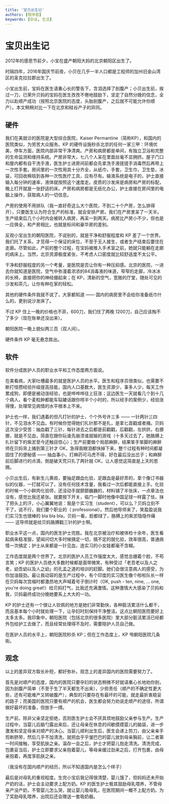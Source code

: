 ```yaml
---
title: '宝贝出生记'
authors: [程序君]
keywords: [杂谈, 生活]
---
```


# 宝贝出生记

2012年的感恩节前夕，小宝在盛产朝阳大妈的北京朝阳区出生了。

时隔四年，2016年国庆节前夜，小贝在几乎一半人口都是工程师的加州旧金山湾区的圣克拉拉郡出生了。

小宝出生前，宝妈在医生语重心长的警告下，含泪选择了剖腹产；小贝出生前，挨过一刀，已荣升贝妈的宝妈在医生孜孜不倦地鼓励下，坚定了自然分娩的信念，全力以赴顺产成功（按照北京医院的态度，头胎剖腹产，之后就不可能允许你顺产）。本文稍稍对比一下在北京和硅谷产子的异同。

## 硬件

我们在美就诊的医院是大型综合医院，Kaiser Permantine（简称KP），和国内的医院类似，为劳苦大众服务。KP 的硬件设施秒杀北京的任何一家三甲：环境优美，停车方面，医院内部非常干净清爽。产房和病房都是单间，有独立卫浴和完整的生命监测和维持系统。产房非常大，七八个人呆在里面丝毫不显拥挤。屋子门口和屋内都有自干洗手液，医生护士进房间前都会先拿洗手液搓搓手消毒然后再带上一次性手套。房间里的一次性用具十分齐全，从纸巾，手套，卫生巾，卫生垫，冰袋，可回收棉毯到各种一次性医疗工具，应有尽有。输液系统是电子的，护士直接输入每分钟的速率，液体就按照这个速度走。皮质的沙发床是病房和产房的标配，晚上打开就是一张舒适的床。产房和病房都是无纸化办公，护士直接在房间里的电脑上操作，获取病人的一切信息。

产房的使用不用排队（我一直好奇这么大个医院，不到二十个产房，怎么排得开），只要医生认为符合生产的标准，就会安排产房。我们在产房里呆了一天半。生产结束后几个小时内会被转入病房，再呆一到两天。病房比产房小不少，但也是一应俱全，和产房相比，也就是标间和豪华房的差别。

反观小宝出生的朝阳医院，不说别的，就是干净和舒服程度和 KP 差了一个世界。我们托了关系，才觅得一个保证的床位，不至于无人接生，或者生产结束后要住在走廊。尽管如此，产前的整个过程，在宝妈被推入手术室之前，她就只能躺在走廊的病床上。当然，北京资源极度紧张，不考虑人口密度就比较舒适度不太公平。

干净和舒服程度的另一个考量，是医院是否让你有一种压抑感。北京的医院，一进去你就知道是医院，空气中弥漫着浓浓的84消毒液的味道，窄窄的走廊，冷冰冰的长椅，直接把你的神经绷起来；在 KP，清新的空气，宽敞的厅堂，随处可见的沙发和茶几，让你有种在家的轻松。

其他的硬件条件我就不说了，大家都知道 —— 国内的病房里不会给你准备纸巾什么的，更别说沙发床了。

不过 KP 住上一晚的价格也不菲，600刀，我们住了两晚 1200刀，自己应该掏不了多少（现在账单还没出来）。

朝阳医院一晚上貌似两三百（双人间）。

硬件条件 KP 毫无悬念胜出。

## 软件

软件分成医护人员的职业水平和工作态度两方面说。

在美看病，大家吐槽最多的就是医护人员的水平。医生和程序员很类似，也需要不断打怪攒经验升级提高技能，国内人口基数大，医生资源少，事多人少，每天工作累成狗，即便是被动涨经验，也是哗哗哗往上狂涨；这边医生一天就看几个到十几个病人，看个麦粒肿都能车轱辘话跟你唠半个小时的，所以经手的案例少，经验涨得慢，处理常见病情的水平根本上不来。

护士也一样，我们遇着的但凡打针的护士，个个外号许三多 —— 一针两针三四针，不见泪水不见血。有时候你觉得她们扎针那不是扎，是拿匕首戳或者捅。贝妈这次没少受苦：抽血戳了三针，每针进去之后都是前戳戳，后戳戳，左拱拱，右挪挪，就是不见血，简直在跟你玩谁先崩溃谁就输的游戏（十多天过去了，她胳膊上扎针留下的紫淤至今还触目惊心）；生产前要做个局部麻醉，结果笨手笨脚的麻醉师在贝妈背上捅到第三针才 OK，急得我眼泪都快掉下来，整个过程有种时间都凝固住了的便秘感 —— 抽血事小，打麻药可马虎不得，好在最后没出岔子；和麻醉前后脚进行的点滴，倒是破天荒只扎了两针就 OK，让人感觉这简直是上天的恩赐。

小贝出生后，有新生儿黄疸，要抽足跟血化验，足跟血是最好弄的，拿个像订书器似的仪器，一打就可以了，没有任何技术含量，我看过一次后都能直接上手。化验的时候一个小鲜肉化验师，还没动手就颤颤巍巍的，材料铺了半张床，一点章法也没有，感觉比我还紧张。就要按下开关，临门一脚时他像中国足球一样露了怯，抹了把头上的汗，小心翼翼地说：我是个实习生（student），可以么？贝妈立刻不干了，说不行，我们要个职业的（ professional）。然后他导师来了，笑盈盈说我们实习生也很棒的 bla bla bla，贝妈一看，脸都绿了，胳膊上的紫淤隐隐作痛 —— 这导师就是给贝妈胳膊戳三针的护士啊。

职业水平这一点，国内的医生护士完胜。我在北京被治疗和被体检十余年，医生看起病来稳准狠，望闻问切大多时候搞定一切，搞不定的就化验，效率很高，普通病情一次搞定；护士从来都是一针见血，连实习的小女娃都毫不含糊。

工作态度就是两个世界了。北京的医护人员工作强度太大，感觉总绷着个脸，不苟言笑；KP 的医护人员绝大多数时候都是面带微笑，有种受过「老吾老以及人之老，幼吾幼以及人之幼」的孔孟之道的培训的赶脚。她们会很注意病人的感受，为你加油鼓劲。最让我动容的是生产过程中，有个印度的实习医生像个啦啦队长一样在贝妈每次宫缩时都激昂地大声喊着号子倒计时（OK, push - ten, nine, ... one, you're doing great!）给贝妈打气，比我还充满激情。这种激情大大感染了贝妈和我，贝妈最终成功分娩她要系上大大的一功。

KP 的护士还有一个很让人钦佩的地方是她们非常勤快，各种脏活累活什么都干，而且基本每个小时就处理一下，让孕妇时刻保持干净整洁。这点比朝阳医院要好上太多太多。我印象中，朝阳医院（包括北京的很多医院）里大部分脏活累活已经都外包给护工去做了，而且经常处理得不及时，需要陪护人员自己做。

在医护人员的水平上，朝阳医院秒杀 KP；但在工作态度上，KP 甩朝阳医院几条街。

## 观念

以上的差异双方取长补短，都好弥补。观念上的差异国内的医院需要努力了。

首先是对顺产的态度，国内的医院只要孕妇的状态稍微不好就语重心长地劝你剖，因为剖腹产简单（不至于生了半天都生不出来），少担责任（顺产的不确定性更大些，还有可能难产又转破腹产），典型的只要存在有最坏的可能，就走最折衷稳妥的路子；而美国的医院只要有顺产的机会，医生都会努力劝说走顺产的途径，所谓做好最坏的准备，但放手一搏。

生产前，除非父亲坚定拒绝，否则医生护士会不厌其烦地鼓励父亲参与生产。生产过程中，当婴儿后脑勺露出来后，还让母亲在休息的间歇摸摸婴儿的脑袋，进一步激发和坚定母亲对顺产的决心。当婴儿顺利出生后，医生会递上剪刀，由父亲亲手剪断脐带，然后几乎不加清洗，就把血乎乎皱巴巴的婴儿放到母亲胸前，让二者第一时间接触，享受肌肤之亲。温存一会之后，护士才把婴儿抱走清洗。清洗完成，包裹妥当后，护士立即要求父亲抱着婴儿，等母亲缓过劲来之后，打开包裹，由母亲抱着，再度享肌肤之亲。

（我没有在国内顺产的经历，所以不知道国内是怎么个样子）

最后是对母乳的重视程度。生完小宝后我记得很清楚，婴儿饿了，但妈妈还未开始产奶的话，护士会主动要求上配方奶。KP 的医生护士极其鼓励母乳喂养，不管母亲产没产奶，不管婴儿怎么哭，就让婴儿吸母乳，在医院期间一概不上配方奶。为了奖励母乳喂养，出院后还会赠送一套吸奶器。
